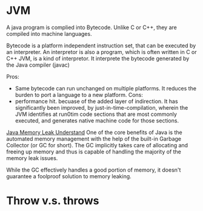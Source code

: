 # JVM

A java program is complied into Bytecode. Unlike C or C++, they are compiled into machine languages. 

Bytecode is a platform independent instruction set, that can be executed by an interpreter. An interpretor is also a program, which is often written in C or C++
JVM, is a kind of interpretor. It interprete the bytecode generated by the Java compiler (javac)

Pros:
- Same bytecode can run unchanged on multiple platforms. It reduces the burden to port a language to a new platform. 
Cons:
- performance hit. becuase of the added layer of indirection. It has significantly been improved, by just-in-time-compilation, wherein the JVM identifies at run0tim code sections that are most commonly executed, and generates native machine code for those sections. 

[Java Memory Leak Understand](https://www.baeldung.com/java-memory-leaks)
One of the core benefits of Java is the automated memory management with the help of the built-in Garbage Collector (or GC for short). The GC implicitly takes care of allocating and freeing up memory and thus is capable of handling the majority of the memory leak issues.

While the GC effectively handles a good portion of memory, it doesn't guarantee a foolproof solution to memory leaking.

# Throw v.s. throws
